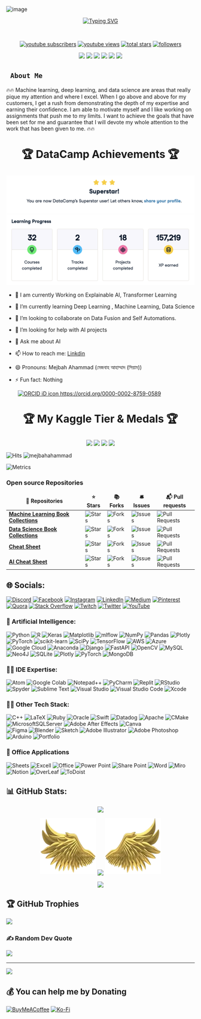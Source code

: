 ![image](https://user-images.githubusercontent.com/56669333/212460390-01f0e7f7-dc89-4d55-9584-a2f3cc1b10b1.png)


<p align="center">
  <a href="https://git.io/typing-svg"><img src="https://readme-typing-svg.demolab.com?font=Fira+Code&size=50&pause=1000&color=F75806&center=true&vCenter=true&multiline=true&width=1520&height=320&lines=Mejbah+Ahammad;Data+Science+and+Machine+Learning+Enthusiasts+;Experienced+In+AI%2C+DS%2C+DL%2C+ML%2C+CV;3%2B+Years+of+Coding+Experience+;Always+Learn+New+Things" alt="Typing SVG" /></a>
</p>

<br/>
<p align="center">
  <a href="https://www.youtube.com/@deepneuronai?sub_confirmation=1">
    <img alt="youtube subscribers" title="Subscribe to my YouTube channel" src="https://custom-icon-badges.demolab.com/youtube/channel/subscribers/UC8Vg1b1r1-HTd7bnZBd0Mog?color=%23E05D44&label=SUBSCRIBE&logo=video&logoColor=white&style=for-the-badge&labelColor=CE4630"/></a>
  <a href="https://www.youtube.com/@deepneuronai">
    <img alt="youtube views" title="YouTube views" src="https://custom-icon-badges.demolab.com/youtube/channel/views/UC8Vg1b1r1-HTd7bnZBd0Mog?color=%23E1AD0E&logo=video&logoColor=white&style=for-the-badge&labelColor=C79600"/></a> 
  <a href="https://github.com/ahammadmejbah?tab=repositories&sort=stargazers">
    <img alt="total stars" title="Total stars on GitHub" src="https://custom-icon-badges.demolab.com/github/stars/ahammadmejbah?color=55960c&style=for-the-badge&labelColor=488207&logo=star"/></a>
  <a href="https://github.com/ahammadmejbah?tab=followers">
    <img alt="followers" title="Follow me on Github" src="https://custom-icon-badges.demolab.com/github/followers/ahammadmejbah?color=236ad3&labelColor=1155ba&style=for-the-badge&logo=person-add&label=Follow&logoColor=white"/></a>
</p>
<p align="center">
<img src="https://img.shields.io/badge/Robotics-brown"> <img src="https://img.shields.io/badge/Machine Learning-green"> <img src="https://img.shields.io/badge/Deep Learning-red"> <img src="https://img.shields.io/badge/Computer Vision-magenta"> <img src="https://img.shields.io/badge/Natural Language Processing-yellow"> <img src="https://img.shields.io/badge/Reinforcement Learning-blue"> 
</p>

<b><h2><code> About Me </code></h2></b>

🔥🔥 Machine learning, deep learning, and data science are areas that really pique my attention and where I excel. When I go above and above for my customers, I get a rush from demonstrating the depth of my expertise and earning their confidence. I am able to motivate myself and I like working on assignments that push me to my limits. I want to achieve the goals that have been set for me and guarantee that I will devote my whole attention to the work that has been given to me. 🔥🔥

# <p align="center"> 🏆  DataCamp Achievements  🏆 </p> 
<img src="https://github.com/ahammadmejbah/AHAMMADMEJBAH/blob/main/Super.png" alt="DataCamp">
<img src="https://github.com/ahammadmejbah/AHAMMADMEJBAH/blob/main/DataCampData.png" alt="DataCamp">


- 🔭 I am currently Working on Explainable AI, Transformer Learning
- 🌱 I’m currently learning Deep Learning , Machine Learning, Data Science
- 👯 I’m looking to collaborate on Data Fusion and Self Automations.
- 🤔 I’m looking for help with AI projects
- 💬 Ask me about AI
- 📫 How to reach me: [Linkdin](https://www.linkedin.com/in/ahammadmejbah/)
- 😄 Pronouns: Mejbah Ahammad (মেজবাহ আহাম্মাদ (সিয়াম))
- ⚡ Fun fact: Nothing

    <a
    id="cy-effective-orcid-url"
    class="underline"
     href="https://orcid.org/0000-0002-8759-0589"
     target="orcid.widget"
     rel="me noopener noreferrer"
     style="vertical-align: top">
     <img
        src="https://orcid.org/sites/default/files/images/orcid_16x16.png"
        style="width: 1em; margin-inline-start: 0.5em"
        alt="ORCID iD icon"/>
      https://orcid.org/0000-0002-8759-0589
    </a>


# <p align="center"> 🏆 My Kaggle Tier & Medals 🏆 </p>
	
<p align="center">
  <img src="https://road-to-kaggle-grandmaster.vercel.app/api/badges/mejbahahammad/competition/light" />
  <img src="https://road-to-kaggle-grandmaster.vercel.app/api/badges/mejbahahammad/dataset/light" />
  <img src="https://road-to-kaggle-grandmaster.vercel.app/api/badges/mejbahahammad/notebook/light" />
  <img src="https://road-to-kaggle-grandmaster.vercel.app/api/badges/mejbahahammad/discussion/light" />
</p>

![Hits](https://hits.seeyoufarm.com/api/count/incr/badge.svg?url=https%3A%2F%2Fgithub.com%2Fmejbahahammad%2Fkaggle-badge&count_bg=%23DDAA17&title_bg=%23555555&icon=&icon_color=%23E7E7E7&title=hits&edge_flat=false)
![mejbahahammad](https://road-to-kaggle-grandmaster.vercel.app/api/simple/mejbahahammad)

![Metrics](https://metrics.lecoq.io/ahammadmejbah?template=classic&base.header=0&base.activity=0&base.community=0&base.repositories=0&base.metadata=0&achievements=1&base=header%2C%20activity%2C%20community%2C%20repositories%2C%20metadata&base.indepth=false&base.hireable=false&base.skip=false&achievements=false&achievements.threshold=C&achievements.secrets=true&achievements.display=compact&achievements.limit=0&config.timezone=Asia%2FDhaka&config.twemoji=true&config.octicon=true)

<h3>Open source Repositories</h3>
<table>
  <thead align="center">
    <tr border: none;>
      <td><b>🎁 Repositories </b></td>
      <td><b>⭐ Stars</b></td>
      <td><b>📚 Forks</b></td>
      <td><b>🛎 Issues</b></td>
      <td><b>📬 Pull requests</b></td>
    </tr>
  </thead>
  <tbody>
	  <tr>
	    <td><a href="https://github.com/ahammadmejbah/Machine-Learning-Book-Collections"><b>Machine Learning Book Collections</b></a></td>
      	    <td><img alt="Stars" src="https://img.shields.io/github/stars/ahammadmejbah/Machine-Learning-Book-Collections?style=flat-square&labelColor=343b41"></td>
      	    <td><img alt="Forks" src="https://img.shields.io/github/forks/ahammadmejbah/Machine-Learning-Book-Collections?style=flat-square&labelColor=343b41"></td>
      	    <td><img alt="Issues" src="https://img.shields.io/github/issues/ahammadmejbah/Machine-Learning-Book-Collections?style=flat-square&labelColor=343b41"></td>
            <td><img alt="Pull Requests" src="https://img.shields.io/github/issues-pr/ahammadmejbah/Machine-Learning-Book-Collections?style=flat-square&labelColor=343b41"></td>
	  </tr>
	  <tr>
            <td><a href="https://github.com/ahammadmejbah/Data-Science-Book-Collections"><b>Data Science Book Collections</b></a></td>
            <td><img alt="Stars" src="https://img.shields.io/github/stars/ahammadmejbah/Data-Science-Book-Collections?style=flat-square&labelColor=343b41"></td>
            <td><img alt="Forks" src="https://img.shields.io/github/forks/ahammadmejbah/Data-Science-Book-Collections?style=flat-square&labelColor=343b41"></td>
            <td><img alt="Issues" src="https://img.shields.io/github/issues/ahammadmejbah/Data-Science-Book-Collections?style=flat-square&labelColor=343b41"></td>
            <td><img alt="Pull Requests" src="https://img.shields.io/github/issues-pr/ahammadmejbah/Data-Science-Book-Collections?style=flat-square&labelColor=343b41"></td>
	  </tr>
	  <tr>
            <td><a href="https://github.com/ahammadmejbah/Cheat-Sheet"><b>Cheat Sheet</b></a></td>
            <td><img alt="Stars" src="https://img.shields.io/github/stars/ahammadmejbah/Cheat-Sheet?style=flat-square&labelColor=343b41"></td>
            <td><img alt="Forks" src="https://img.shields.io/github/forks/ahammadmejbah/Cheat-Sheet?style=flat-square&labelColor=343b41"></td>
            <td><img alt="Issues" src="https://img.shields.io/github/issues/ahammadmejbah/Cheat-Sheet?style=flat-square&labelColor=343b41"></td>
            <td><img alt="Pull Requests" src="https://img.shields.io/github/issues-pr/ahammadmejbah/Cheat-Sheet?style=flat-square&labelColor=343b41"></td>
	  </tr>
	  <tr>
            <td><a href="https://github.com/ahammadmejbah/AI-Cheat-Sheet"><b>AI Cheat Sheet</b></a></td>
            <td><img alt="Stars" src="https://img.shields.io/github/stars/ahammadmejbah/AI-Cheat-Sheet?style=flat-square&labelColor=343b41"></td>
            <td><img alt="Forks" src="https://img.shields.io/github/forks/ahammadmejbah/AI-Cheat-Sheet?style=flat-square&labelColor=343b41"></td>
            <td><img alt="Issues" src="https://img.shields.io/github/issues/ahammadmejbah/AI-Cheat-Sheet?style=flat-square&labelColor=343b41"></td>
            <td><img alt="Pull Requests" src="https://img.shields.io/github/issues-pr/ahammadmejbah/AI-Cheat-Sheet?style=flat-square&labelColor=343b41"></td>
	  </tr> 
 
  </tbody>
</table>



## 🌐 Socials:
[![Discord](https://img.shields.io/badge/Discord-%237289DA.svg?logo=discord&logoColor=white)](htttps://discord.gg/https://discord.gg/tDp6Jx6t) [![Facebook](https://img.shields.io/badge/Facebook-%231877F2.svg?logo=Facebook&logoColor=white)](http://facebook.com/ahammadmejbah) [![Instagram](https://img.shields.io/badge/Instagram-%23E4405F.svg?logo=Instagram&logoColor=white)](https://www.instagram.com/deepneuronai/) [![LinkedIn](https://img.shields.io/badge/LinkedIn-%230077B5.svg?logo=linkedin&logoColor=white)](http://linkedin.com/in/ahammadmejbah/) [![Medium](https://img.shields.io/badge/Medium-12100E?logo=medium&logoColor=white)](https://medium.com/@https://medium.com/@deepneuronai) [![Pinterest](https://img.shields.io/badge/Pinterest-%23E60023.svg?logo=Pinterest&logoColor=white)](https://www.pinterest.com/ahammadmejbah/) [![Quora](https://img.shields.io/badge/Quora-%23B92B27.svg?logo=Quora&logoColor=white)](https://bn.quora.com/profile/Deep-Neuron-AI) [![Stack Overflow](https://img.shields.io/badge/-Stackoverflow-FE7A16?logo=stack-overflow&logoColor=white)](https://stackoverflow.com/users/19989517) [![Twitch](https://img.shields.io/badge/Twitch-%239146FF.svg?logo=Twitch&logoColor=white)](https://twitter.com/AhammadMejbah) [![Twitter](https://img.shields.io/badge/Twitter-%231DA1F2.svg?logo=Twitter&logoColor=white)](https://twitter.com/AhammadMejbah) [![YouTube](https://img.shields.io/badge/YouTube-%23FF0000.svg?logo=YouTube&logoColor=white)](https://www.youtube.com/channel/UC8Vg1b1r1-HTd7bnZBd0Mog)


### 🦾 Artificial Intelligence:

![Python](https://img.shields.io/badge/python-3670A0?style=for-the-badge&logo=python&logoColor=ffdd54) 
![R](https://img.shields.io/badge/r-%23276DC3.svg?style=for-the-badge&logo=r&logoColor=white) 
![Keras](https://img.shields.io/badge/Keras-%23D00000.svg?style=for-the-badge&logo=Keras&logoColor=white)
![Matplotlib](https://img.shields.io/badge/Matplotlib-%23ffffff.svg?style=for-the-badge&logo=Matplotlib&logoColor=black)
![mlflow](https://img.shields.io/badge/mlflow-%23d9ead3.svg?style=for-the-badge&logo=numpy&logoColor=blue)
![NumPy](https://img.shields.io/badge/numpy-%23013243.svg?style=for-the-badge&logo=numpy&logoColor=white)
![Pandas](https://img.shields.io/badge/pandas-%23150458.svg?style=for-the-badge&logo=pandas&logoColor=white)
![Plotly](https://img.shields.io/badge/Plotly-%233F4F75.svg?style=for-the-badge&logo=plotly&logoColor=white)
![PyTorch](https://img.shields.io/badge/PyTorch-%23EE4C2C.svg?style=for-the-badge&logo=PyTorch&logoColor=white)
![scikit-learn](https://img.shields.io/badge/scikit--learn-%23F7931E.svg?style=for-the-badge&logo=scikit-learn&logoColor=white)
![SciPy](https://img.shields.io/badge/SciPy-%230C55A5.svg?style=for-the-badge&logo=scipy&logoColor=%white)
![TensorFlow](https://img.shields.io/badge/TensorFlow-%23FF6F00.svg?style=for-the-badge&logo=TensorFlow&logoColor=white)
![AWS](https://img.shields.io/badge/AWS-%23FF9900.svg?style=for-the-badge&logo=amazon-aws&logoColor=white) 
![Azure](https://img.shields.io/badge/azure-%230072C6.svg?style=for-the-badge&logo=azure-devops&logoColor=white) 
![Google Cloud](https://img.shields.io/badge/Google%20Cloud-%234285F4.svg?style=for-the-badge&logo=google-cloud&logoColor=white)
![Anaconda](https://img.shields.io/badge/Anaconda-%2344A833.svg?style=for-the-badge&logo=anaconda&logoColor=white) 
![Django](https://img.shields.io/badge/django-%23092E20.svg?style=for-the-badge&logo=django&logoColor=white) 
![FastAPI](https://img.shields.io/badge/FastAPI-005571?style=for-the-badge&logo=fastapi) 
![OpenCV](https://img.shields.io/badge/opencv-%23white.svg?style=for-the-badge&logo=opencv&logoColor=white) 
![MySQL](https://img.shields.io/badge/mysql-%2300f.svg?style=for-the-badge&logo=mysql&logoColor=white) 	
![Neo4J](https://img.shields.io/badge/Neo4j-008CC1?style=for-the-badge&logo=neo4j&logoColor=white) 
![SQLite](https://img.shields.io/badge/sqlite-%2307405e.svg?style=for-the-badge&logo=sqlite&logoColor=white) 
![Plotly](https://img.shields.io/badge/Plotly-%233F4F75.svg?style=for-the-badge&logo=plotly&logoColor=white) 
![PyTorch](https://img.shields.io/badge/PyTorch-%23EE4C2C.svg?style=for-the-badge&logo=PyTorch&logoColor=white)
![MongoDB](https://img.shields.io/badge/MongoDB-%234ea94b.svg?style=for-the-badge&logo=mongodb&logoColor=white) 


### 👨‍💻 IDE Expertise:

![Atom](https://img.shields.io/badge/Atom-66595C?style=for-the-badge&logo=Atom&logoColor=white")
![Google Colab](https://img.shields.io/badge/Colab-F9AB00?style=for-the-badge&logo=googlecolab&color=525252") 
![Notepad++](https://img.shields.io/badge/Notepad++-90E59A.svg?style=for-the-badge&logo=notepad%2B%2B&logoColor=black")
![PyCharm](https://img.shields.io/badge/PyCharm-000000.svg?&style=for-the-badge&logo=PyCharm&logoColor=white")
![Replit](https://img.shields.io/badge/replit-667881?style=for-the-badge&logo=replit&logoColor=white")
![RStudio](https://img.shields.io/badge/RStudio-75AADB?style=for-the-badge&logo=RStudio&logoColor=white")
![Spyder](https://img.shields.io/badge/Spyder%20Ide-FF0000?style=for-the-badge&logo=spyder%20ide&logoColor=white")
![Sublime Text](https://img.shields.io/badge/sublime_text-%23575757.svg?&style=for-the-badge&logo=sublime-text&logoColor=important")
![Visual Studio](https://img.shields.io/badge/Visual_Studio-5C2D91?style=for-the-badge&logo=visual%20studio&logoColor=white")
![Visual Studio Code](https://img.shields.io/badge/VSCode-0078D4?style=for-the-badge&logo=visual%20studio%20code&logoColor=white")
![Xcode](https://img.shields.io/badge/Xcode-007ACC?style=for-the-badge&logo=Xcode&logoColor=white") 


### 🧑‍💻 Other Tech Stack:
![C++](https://img.shields.io/badge/c++-%2300599C.svg?style=for-the-badge&logo=c%2B%2B&logoColor=white)
![LaTeX](https://img.shields.io/badge/latex-%23008080.svg?style=for-the-badge&logo=latex&logoColor=white) 
![Ruby](https://img.shields.io/badge/ruby-%23CC342D.svg?style=for-the-badge&logo=ruby&logoColor=white)
![Oracle](https://img.shields.io/badge/Oracle-F80000?style=for-the-badge&logo=oracle&logoColor=white)
![Swift](https://img.shields.io/badge/swift-F54A2A?style=for-the-badge&logo=swift&logoColor=white)
![Datadog](https://img.shields.io/badge/datadog-%23632CA6.svg?style=for-the-badge&logo=datadog&logoColor=white) 
![Apache](https://img.shields.io/badge/apache-%23D42029.svg?style=for-the-badge&logo=apache&logoColor=white)
![CMake](https://img.shields.io/badge/CMake-%23008FBA.svg?style=for-the-badge&logo=cmake&logoColor=white)
![MicrosoftSQLServer](https://img.shields.io/badge/Microsoft%20SQL%20Sever-CC2927?style=for-the-badge&logo=microsoft%20sql%20server&logoColor=white) 
![Adobe After Effects](https://img.shields.io/badge/Adobe%20After%20Effects-9999FF.svg?style=for-the-badge&logo=Adobe%20After%20Effects&logoColor=white) 
![Canva](https://img.shields.io/badge/Canva-%2300C4CC.svg?style=for-the-badge&logo=Canva&logoColor=white) 	
![Figma](https://img.shields.io/badge/figma-%23F24E1E.svg?style=for-the-badge&logo=figma&logoColor=white) 
![Blender](https://img.shields.io/badge/blender-%23F5792A.svg?style=for-the-badge&logo=blender&logoColor=white) 
![Sketch](https://img.shields.io/badge/Sketch-FFB387?style=for-the-badge&logo=sketch&logoColor=black) 
![Adobe Illustrator](https://img.shields.io/badge/adobeillustrator-%23FF9A00.svg?style=for-the-badge&logo=adobeillustrator&logoColor=white) 
![Adobe Photoshop](https://img.shields.io/badge/adobephotoshop-%2331A8FF.svg?style=for-the-badge&logo=adobephotoshop&logoColor=white)
![Arduino](https://img.shields.io/badge/-Arduino-00979D?style=for-the-badge&logo=Arduino&logoColor=white) 
![Portfolio](https://img.shields.io/badge/Portfolio-%23000000.svg?style=for-the-badge&logo=firefox&logoColor=#FF7139)


### 🏣 Office Applications 

![Sheets](https://img.shields.io/badge/Google%20Sheets-34A853?style=for-the-badge&logo=google-sheets&logoColor=white")
![Excell](https://img.shields.io/badge/Microsoft_Excel-217346?style=for-the-badge&logo=microsoft-excel&logoColor=white")
![Office](https://img.shields.io/badge/Microsoft_Office-D83B01?style=for-the-badge&logo=microsoft-office&logoColor=white")
![Power Point](https://img.shields.io/badge/Microsoft_PowerPoint-B7472A?style=for-the-badge&logo=microsoft-powerpoint&logoColor=white")
![Share Point](https://img.shields.io/badge/Microsoft_SharePoint-0078D4?style=for-the-badge&logo=microsoft-sharepoint&logoColor=white")
![Word](https://img.shields.io/badge/Microsoft_Word-2B579A?style=for-the-badge&logo=microsoft-word&logoColor=white")
![Miro](https://img.shields.io/badge/Miro-F7C922?style=for-the-badge&logo=Miro&logoColor=050036")
![Notion](https://img.shields.io/badge/Notion-000000?style=for-the-badge&logo=notion&logoColor=white")
![OverLeaf](https://img.shields.io/badge/Overleaf-47A141?style=for-the-badge&logo=Overleaf&logoColor=white")
![ToDoist](https://img.shields.io/badge/Todoist-E44332?style=for-the-badge&logo=todoist&logoColor=white")



## 📊 GitHub Stats:
<p align="center">
  <img align="center" src="https://github-readme-stats.vercel.app/api?username=AHAMMADMEJBAH&theme=default&hide_border=false&include_all_commits=false&count_private=false"/>
</p>

<p align="center">
  <img height="150" width="150" src="https://github.com/ahammadmejbah/AHAMMADMEJBAH/blob/main/WEBP/left.webp">
  <img align="center" src="https://github-readme-streak-stats.herokuapp.com/?user=ahammadmejbah&theme=dark&hide_border=true"/>
  <img height="150" width="150" src="https://github.com/ahammadmejbah/AHAMMADMEJBAH/blob/main/WEBP/right.webp">
</p>

<p align="center">
  <img align="center" src="https://github-readme-stats.vercel.app/api/top-langs/?username=AHAMMADMEJBAH&theme=default&hide_border=false&include_all_commits=true&count_private=false&layout=compact"/>
</p>

## 🏆 GitHub Trophies
![](https://github-profile-trophy.vercel.app/?username=AHAMMADMEJBAH&theme=radical&no-frame=true&no-bg=false&margin-w=4)



### ✍️ Random Dev Quote
![](https://quotes-github-readme.vercel.app/api?type=horizontal&theme=radical)

---
[![](https://visitcount.itsvg.in/api?id=AHAMMADMEJBAH&icon=2&color=5)](https://visitcount.itsvg.in)

  ## 💰 You can help me by Donating
  [![BuyMeACoffee](https://img.shields.io/badge/Buy%20Me%20a%20Coffee-ffdd00?style=for-the-badge&logo=buy-me-a-coffee&logoColor=black)](https://www.buymeacoffee.com/ahammadmejbah) [![Ko-Fi](https://img.shields.io/badge/Ko--fi-F16061?style=for-the-badge&logo=ko-fi&logoColor=white)](https://ko-fi.com/ahammadmejbah) 



  <!-- Proudly created with GPRM ( https://gprm.itsvg.in ) -->
  

